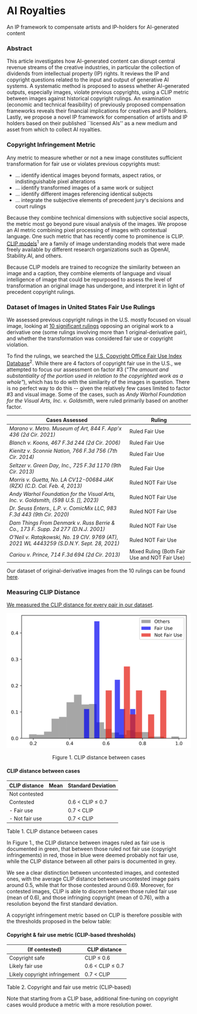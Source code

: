 # AI Royalties
An IP framework to compensate artists and IP-holders for AI-generated content

### Abstract
This article investigates how AI-generated content can disrupt central revenue streams of the creative industries, in particular the collection of dividends from intellectual property (IP) rights. It reviews the IP and copyright questions related to the input and output of generative AI systems. A systematic method is proposed to assess whether AI-generated outputs, especially images, violate previous copyrights, using a CLIP metric between images against historical copyright rulings. An examination (economic and technical feasibility) of previously proposed compensation frameworks reveals their financial implications for creatives and IP holders. Lastly, we propose a novel IP framework for compensation of artists and IP holders based on their published ``licensed AIs'' as a new medium and asset from which to collect AI royalties.

### Copyright Infringement Metric
Any metric to measure whether or not a new image constitutes sufficient transformation for fair use or violates previous copyrights must: 
* ... identify identical images beyond formats, aspect ratios, or indistinguishable pixel alterations
* ... identify transformed images of a same work or subject 
* ... identify different images referencing identical subjects 
* ... integrate the subjective elements of precedent jury's decisions and court rulings

Because they combine technical dimensions with subjective social aspects, the metric most go beyond pure visual analysis of the images.
We propose an AI metric combining pixel processing of images with contextual language. One such metric that has recently come to prominence is CLIP. [CLIP models](https://arxiv.org/pdf/2103.00020.pdf)<sup>1</sup> are a family of image understanding models that were made freely available by different research organizations such as OpenAI, Stability.AI, and others. 

Because CLIP models are trained to recognize the similarity between an image and a caption, they combine elements of language and visual intelligence of image that could be repurposed to assess the level of transformation an original image has undergone, and interpret it in light of precedent copyright rulings.

### Dataset of Images in United States Fair Use Rulings
We assessed previous copyright rulings in the U.S. mostly focused on visual image, looking at [10 significant rulings](https://drive.google.com/drive/folders/1OUvZeKKgi26gzMdPweo5WY5Zys1u5deA?usp=drive_link) opposing an original work to a derivative one (some rulings involving more than 1 original-derivative pair), and whether the transformation was considered fair use or copyright violation. 

To find the rulings, we searched the [U.S. Copyright Office Fair Use Index Database](https://www.copyright.gov/fair-use/fair-index.html)<sup>2</sup>. While there are 4 factors of copyright fair use in the U.S., we attempted to focus our assessment on factor #3 (_"The amount and substantiality of the portion used in relation to the copyrighted work as a whole"_), which has to do with the similarity of the images in question. There is no perfect way to do this -- given the relatively few cases limited to factor #3 and visual image. Some of the cases, such as _Andy Warhol Foundation for the Visual Arts, Inc. v. Goldsmith_, were ruled primarily based on another factor.

| **Cases Assessed** | **Ruling** |
|--------------------|------------|
| _Marano v. Metro. Museum of Art, 844 F. App’x 436 (2d Cir. 2021)_ | Ruled Fair Use |
| _Blanch v. Koons, 467 F.3d 244 (2d Cir. 2006)_ | Ruled Fair Use |
| _Kienitz v. Sconnie Nation, 766 F.3d 756 (7th Cir. 2014)_ | Ruled Fair Use |
| _Seltzer v. Green Day, Inc., 725 F.3d 1170 (9th Cir. 2013)_ | Ruled Fair Use |
| _Morris v. Guetta, No. LA CV12-00684 JAK (RZX) (C.D. Cal. Feb. 4, 2013)_ | Ruled NOT Fair Use |
| _Andy Warhol Foundation for the Visual Arts, Inc. v. Goldsmith, (598 U.S. [], 2023)_ | Ruled NOT Fair Use |
| _Dr. Seuss Enters., L.P. v. ComicMix LLC, 983 F.3d 443 (9th Cir. 2020)_ | Ruled NOT Fair Use |
| _Dam Things From Denmark v. Russ Berrie & Co., 173 F. Supp. 2d 277 (D.N.J. 2001)_ | Ruled NOT Fair Use |
| _O’Neil v. Ratajkowski, No. 19 CIV. 9769 (AT), 2021 WL 4443259 (S.D.N.Y. Sept. 28, 2021)_ | Ruled NOT Fair Use |
| _Cariou v. Prince, 714 F.3d 694 (2d Cir. 2013)_ | Mixed Ruling (Both Fair Use and NOT Fair Use) |

Our dataset of original-derivative images from the 10 rulings can be found [here](https://drive.google.com/drive/folders/1OUvZeKKgi26gzMdPweo5WY5Zys1u5deA?usp=drive_link).


### Measuring CLIP Distance
[We measured the CLIP distance for every pair in our dataset](CaseAnalysis.ipynb).

![CLIP distance between images, We see a clear distinction between uncontested images, and contested ones, with the average CLIP distance between uncontested image pairs around 0.5, while that for those contested around 0.69.](fig1_imageversion.png)
<p align="center"> Figure 1. CLIP distance between cases</p>

#### CLIP distance between cases

| CLIP distance            | Mean | Standard Deviation       |
|--------------------------|------|--------------------------|
| Not contested            |      |                          |
| Contested                |      | 0.6 < CLIP ≤ 0.7         |
| - Fair use               |      | 0.7 < CLIP               |
| - Not fair use           |      | 0.7 < CLIP               |

Table 1. CLIP distance between cases

In Figure 1., the CLIP distance between images ruled as fair use is documented in green, that between those ruled not fair use (copyright infringements) in red, those in blue were deemed probably not fair use, while the CLIP distance between all other pairs is documented in grey. 

We see a clear distinction between uncontested images, and contested ones, with the average CLIP distance between uncontested image pairs around 0.5, while that for those contested around 0.69. Moreover, for contested images, CLIP is able to discern between those ruled fair use (mean of 0.6), and those infringing copyright (mean of 0.76), with a resolution beyond the first standard deviation. 

A copyright infringement metric based on CLIP is therefore possible with the thresholds proposed in the below table:

#### Copyright & fair use metric (CLIP-based thresholds)

| (If contested)                  | CLIP distance              |
|--------------------------------|----------------------------|
| Copyright safe                 | CLIP ≤ 0.6                 |
| Likely fair use                | 0.6 < CLIP ≤ 0.7           |
| Likely copyright infringement  | 0.7 < CLIP                 |

Table 2. Copyright and fair use metric (CLIP-based)

Note that starting from a CLIP base, additional fine-tuning on copyright cases would produce a metric with a more resolution power. 










